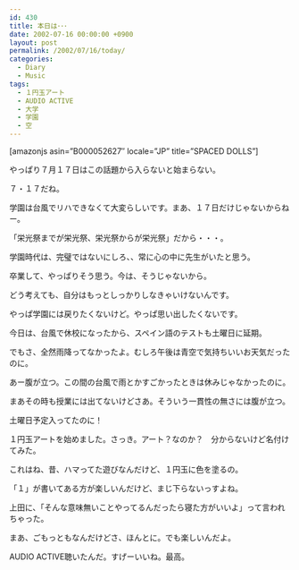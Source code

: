 ```yaml
---
id: 430
title: 本日は･･･
date: 2002-07-16 00:00:00 +0900
layout: post
permalink: /2002/07/16/today/
categories:
  - Diary
  - Music
tags:
  - １円玉アート
  - AUDIO ACTIVE
  - 大学
  - 学園
  - 空
---
```

[amazonjs asin=&#8221;B000052627&#8243; locale=&#8221;JP&#8221; title=&#8221;SPACED DOLLS&#8221;]

やっぱり７月１７日はこの話題から入らないと始まらない。
  
７・１７だね。

<!--more-->

学園は台風でリハできなくて大変らしいです。まあ、１７日だけじゃないからねー。
  
「栄光祭までが栄光祭、栄光祭からが栄光祭」だから・・・。

学園時代は、完璧ではないにしろ、、常に心の中に先生がいたと思う。
  
卒業して、やっぱりそう思う。今は、そうじゃないから。
  
どう考えても、自分はもっとしっかりしなきゃいけないんです。

やっぱ学園には戻りたくないけど。やっぱ思い出したくないです。

今日は、台風で休校になったから、スペイン語のテストも土曜日に延期。
  
でもさ、全然雨降ってなかったよ。むしろ午後は青空で気持ちいいお天気だったのに。
  
あー腹が立つ。この間の台風で雨とかすごかったときは休みじゃなかったのに。
  
まあその時も授業には出てないけどさあ。そういう一貫性の無さには腹が立つ。
  
土曜日予定入ってたのに！

１円玉アートを始めました。さっき。アート？なのか？　分からないけど名付けてみた。
  
これはね、昔、ハマってた遊びなんだけど、１円玉に色を塗るの。
  
「１」が書いてある方が楽しいんだけど、まじ下らないっすよね。
  
上田に、「そんな意味無いことやってるんだったら寝た方がいいよ」って言われちゃった。
  
まあ、ごもっともなんだけどさ、ほんとに。でも楽しいんだよ。

AUDIO ACTIVE聴いたんだ。すげーいいね。最高。
